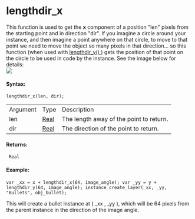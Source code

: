 # lengthdir_x

This function is used to get the **x** component of a position "len"
pixels from the starting point and in direction "dir". If you imagine a
circle around your instance, and then imagine a point anywhere on that
circle, to move to that point we need to move the object so many pixels
in that direction... so this function (when used with [ lengthdir_y()
](lengthdir_y) ) gets the position of that point on the circle to be
used in code by the instance. See the image below for details:  
![](https://gms.magecorn.com/Manual/assets/Images/Scripting_Reference/GML/Reference/Maths/Lengthdir_Image.png)  

#### Syntax:

``` gml
lengthdir_x(len, dir);
```

|          |                                                                         |                                         |
|----------|-------------------------------------------------------------------------|-----------------------------------------|
| Argument | Type                                                                    | Description                             |
| len      |  [Real](../../../../../GameMaker_Language/GML_Overview/Data_Types)  | The length away of the point to return. |
| dir      |  [Real](../../../../../GameMaker_Language/GML_Overview/Data_Types)  | The direction of the point to return.   |

#### Returns:

``` gml
 Real
```

#### Example:

``` gml
var _xx = x + lengthdir_x(64, image_angle); var _yy = y + lengthdir_y(64, image_angle); instance_create_layer(_xx, _yy, "Bullets", obj_bullet);
```

This will create a bullet instance at ( \_xx , \_yy ), which will be 64
pixels from the parent instance in the direction of the image angle.

